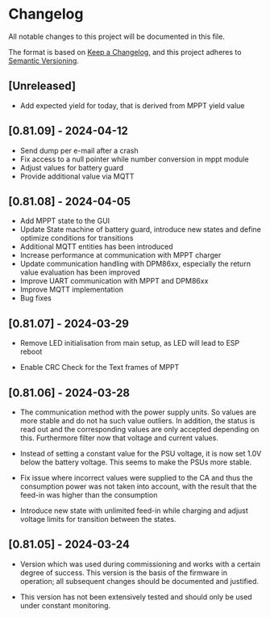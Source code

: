 # Changelog

All notable changes to this project will be documented in this file.

The format is based on [Keep a Changelog],
and this project adheres to [Semantic Versioning].

## [Unreleased]

- Add expected yield for today, that is derived from MPPT yield value

## [0.81.09] - 2024-04-12

- Send dump per e-mail after a crash
- Fix access to a null pointer while number conversion in mppt module
- Adjust values for battery guard
- Provide additional value via MQTT

## [0.81.08] - 2024-04-05

- Add MPPT state to the GUI
- Update State machine of battery guard, introduce new states and define optimize conditions for transitions
- Additional MQTT entities has been introduced
- Increase performance at communication with MPPT charger
- Update communication handling with DPM86xx, especially the return value evaluation has been improved
- Improve UART communication with MPPT and DPM86xx
- Improve MQTT implementation
- Bug fixes

## [0.81.07] - 2024-03-29

- Remove LED initialisation from main setup, as LED will lead to ESP reboot

- Enable CRC Check for the Text frames of MPPT

## [0.81.06] - 2024-03-28

- The communication method with the power supply units. So values are more stable and do not ha such value outliers.
  In addition, the status is read out and the corresponding values are only accepted depending on this.
  Furthermore filter now that voltage and current values.

- Instead of setting a constant value for the PSU voltage, it is now set 1.0V below the battery voltage.
  This seems to make the PSUs more stable.

- Fix issue where incorrect values were supplied to the CA and thus the consumption power was not taken into account,
  with the result that the feed-in was higher than the consumption

- Introduce new state with unlimited feed-in while charging and adjust voltage limits for transition between the states.

## [0.81.05] - 2024-03-24

- Version which was used during commissioning and works with a certain degree of success.
  This version is the basis of the firmware in operation; all subsequent changes should be documented and justified.

- This version has not been extensively tested and should only be used under constant monitoring.

<!-- Links -->

[keep a changelog]: https://keepachangelog.com/en/1.0.0/
[semantic versioning]: https://semver.org/spec/v2.0.0.html

<!-- Versions -->
